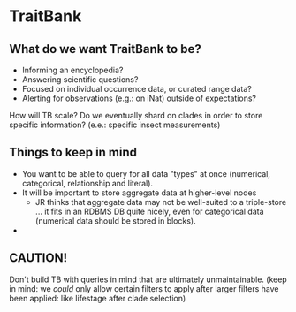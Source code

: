 # TraitBank

## What do we want TraitBank to be?

* Informing an encyclopedia?
* Answering scientific questions?
* Focused on individual occurrence data, or curated range data?
* Alerting for observations (e.g.: on iNat) outside of expectations?

How will TB scale? Do we eventually shard on clades in order to store specific information? (e.e.: specific insect measurements)

## Things to keep in mind

* You want to be able to query for all data "types" at once (numerical, categorical, relationship and literal).
* It will be important to store aggregate data at higher-level nodes
  * JR thinks that aggregate data may not be well-suited to a triple-store ... it fits in an RDBMS DB quite nicely, even for categorical data (numerical data should be stored in blocks).
*

## CAUTION!

Don't build TB with queries in mind that are ultimately unmaintainable. (keep in mind: we *could* only allow certain filters to apply after larger filters have been applied: like lifestage after clade selection)
